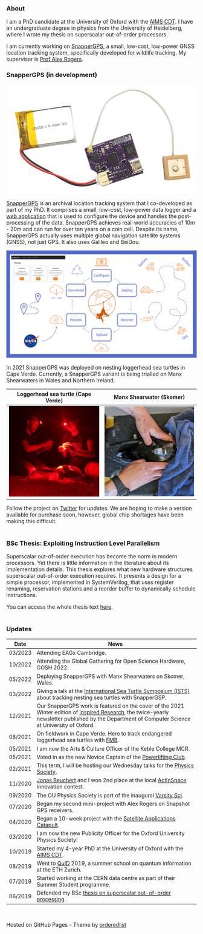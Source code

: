 ### About
I am a PhD candidate at the University of Oxford with the [AIMS CDT](https://aims.robots.ox.ac.uk/). I have an undergraduate degree in physics from the University of Heidelberg, where I wrote my thesis on superscalar out-of-order processors. <br>

I am currently working on [SnapperGPS](https://twitter.com/SnapperGPS), a small, low-cost, low-power GNSS location tracking system, specifically developed for wildlife tracking. My supervisor is [Prof Alex Rogers](http://www.cs.ox.ac.uk/people/alex.rogers/). <br>

<!-- Apart from my PhD work, I am currently trying to understand if ecosystem collapse is a neglected existential risk. We currently have no technology to replace key ecosystem services, such as providing breathable air, safe water and pollination. It seems unclear how likely catastrophic ecosystem collapse is, although accelerating biodiversity loss is an alarming indicator that this risk is increasing rapidly. <br> -->

<!-- Another recent side interest of mine is how improving supply chains (particularly through local and distributed manufacturing) can drastically reduce the costs of humanitarian aid work. <br><br> -->

### SnapperGPS (in development)
![SnapperGPS](./images/snappergps.png)

[SnapperGPS](https://twitter.com/SnapperGPS) is an archival location tracking system that I co-developed as part of my PhD. It comprises a small, low-cost, low-power data logger and a [web application](https://snapper-gps.herokuapp.com/) that is used to configure the device and handles the post-processing of the data. SnapperGPS achieves real-world accuracies of 10m - 20m and can run for over ten years on a coin cell. Despite its name, SnapperGPS actually uses multiple global navigation satellite systems (GNSS), not just GPS. It also uses Galileo and BeiDou. <br>

![SnapperGPS](./images/slide.png)

In 2021 SnapperGPS was deployed on nesting loggerhead sea turtles in Cape Verde. Currently, a SnapperGPS variant is being trialled on Manx Shearwaters in Wales and Northern Ireland. <br>

Loggerhead sea turtle (Cape Verde)     | Manx Shearwater (Skomer)
:-------------------------:|:-------------------------:
![](./images/turtle.jpg)  |  ![](./images/bird.jpg)

Follow the project on [Twitter](https://twitter.com/SnapperGPS) for updates. We are hoping to make a version available for purchase soon, however, global chip shortages have been making this difficult. <br><br>


<!-- ### Oxford University Powerlifting Club
I am currently the Novice Captain for the [Oxford University Powerlifting Club](https://www.ouplc.co.uk/). If you are interested in getting started with lifting heavy weights, get in touch! <br>
When gyms closed, most of us couldn't train the way we wanted to. To make it through all those months, I started a weekly movie night for fellow lifters to hang out and watch silly strength sport related movies. Send me a message if you would like an invite to the WhatsApp group. <br> -->

<!-- ### Oxford University Physics Society
The [Oxford University Physics Society](https://oxford-physsoc.com/) organises talks, extracurricular classes and socials for anyone interested physics and its many applications. I am now the society's Media Officer after being the Publicity Officer for a year. You might know me as the occasional host of our Wednesday talks during the pandemic. <br>
Stay up to date on our events with our [facebook page](https://www.facebook.com/physsoc) or join our mailing list on our [website](https://oxford-physsoc.com/) to become a physics phriend! I also launched our [online store](https://shop.spreadshirt.co.uk/ou-physics-society-stash/all) for all your stash needs. <br> -->

### BSc Thesis: Exploiting Instruction Level Parallelism
Superscalar out-of-order execution has become the norm in modern processors. Yet there is little information in the literature about its implementation details. This thesis explores what new hardware structures superscalar out-of-order execution requires. It presents a design for a simple processor, implemented in SystemVerilog, that uses register renaming, reservation stations and a reorder buffer to dynamically schedule instructions. <br>

You can access the whole thesis text [here](https://raw.githubusercontent.com/amanda-matthes/amanda-matthes.github.io/master/docs/bachelor.pdf). <br><br>


### Updates

| Date          |News                                                                               |
|---------------|-----------------------------------------------------------------------------------|
| 03/2023       | Attending EAGx Cambridge.              |
| 10/2022       | Attending the Global Gathering for Open Science Hardware, GOSH 2022.              |
| 05/2022       | Deploying SnapperGPS with Manx Shearwaters on Skomer, Wales.                      |
| 03/2022       | Giving a talk at the [International Sea Turtle Symposium (ISTS)](https://www.ists40perth.com.au/) about tracking nesting sea turtles with SnapperGSP.|
| 12/2021       | Our SnapperGPS work is featured on the cover of the 2021 Winter edition of [Inspired Research](https://www.cs.ox.ac.uk/news-events/inspiredresearch.html), the twice-yearly newsletter published by the Department of Computer Science at University of Oxford.|
| 08/2021       | On fieldwork in Cape Verde. Here to track endangered loggerhead sea turtles with [FMB](https://fmb-maio.org/).|
| 05/2021       | I am now the Arts & Culture Officer of the Keble College MCR.                     |
| 05/2021       | Voted in as the new Novice Captain of the [Powerlifting Club](https://www.ouplc.co.uk/).|
| 02/2021       | This term, I will be hosting our Wednesday talks for the [Physics Society](https://oxford-physsoc.com/).|
| 11/2020       | [Jonas Beuchert](http://users.ox.ac.uk/~kell5462/) and I won 2nd place at the local [ActInSpace](https://actinspace.org/) innovation contest.|
| 09/2020       | The OU Physics Society is part of the inaugural [Varsity Sci](https://fb.me/e/45U1Q5Ntf).|
| 07/2020       | Began my second mini-project with Alex Rogers on Snapshot GPS receivers.          |
| 04/2020       | Began a 10-week project with the [Satellite Applications Catapult](https://sa.catapult.org.uk/).|
| 03/2020       | I am now the new Publicity Officer for the Oxford University Physics Society!     |
| 10/2019       | Started my 4-year PhD at the University of Oxford with the [AIMS CDT](https://aims.robots.ox.ac.uk/).|
| 08/2019       | Went to [QuID](https://qid.ethz.ch/) 2019, a summer school on quantum information at the ETH Zurich.|
| 07/2019       | Started working at the CERN data centre as part of their Summer Student programme.|
| 06/2019       | Defended my BSc [thesis on superscalar out-of-order processing](https://github.com/amanda-matthes/amanda-matthes.github.io/blob/master/docs/bachelor.pdf).|


<!--

### Lecture Notes
Most of my lecture notes are not worth sharing but here are some that might help others taking these courses now (or similar ones).
I usually type out my lecture notes whenever the lecturer does not provide them or if the official notes are not useful. For me, lecture notes need to be searchable (so not handwritten), written in full sentences (so slides don't count) and concise but comprehensive. <br>
Sometimes I just like to type out lecture notes as a form of revision for the exam. <br>

#### English notes

[Introduction to Astrophysics and Cosmology](https://github.com/amanda-matthes/amanda-matthes.github.io/blob/master/docs/Introduction_to_Astrophysics_and_Cosmology.pdf)<br>
Held in the winter of 2017/2018 at the University of Manchester by Prof Gary Fuller and Prof Albert Zijlstra. This course is an introduction to stars, orbits, galaxies and cosmology.<br>

[Quantum Physics and Relativity](https://github.com/amanda-matthes/amanda-matthes.github.io/blob/master/docs/Quantum_Physics_and_Relativity.pdf)<br>
Held in the winter of 2017/2018 at the University of Manchester by Prof Brian Cox and Prof Jeffrey Forshaw. It is a very simple introduction to special relativity and quantum physics.<br>

[Applications of Quantum Physics](https://github.com/amanda-matthes/amanda-matthes.github.io/blob/master/docs/Applications_of_Quantum_Physics.pdf)<br>
Held in the winter of 2017/2018 at the University of Manchester by Prof Sean Freeman. The course introduces some interesting new technologies in which quantum phenomena like tunnelling and superposition are exploited. This is mostly just a typed out copy of the handwritten lecture notes with some comments by me.<br>

[Zeeman Spectroscopy](https://github.com/amanda-matthes/amanda-matthes.github.io/blob/master/docs/f44.pdf) <br>
This is a long evaluation for one of the many experiments that physics students at the University of Heidelberg have to do to get their BSc degree.<br>

#### German notes

[Experimentalphysik IV](https://github.com/amanda-matthes/amanda-matthes.github.io/blob/master/docs/Experimentalphysik_IV.pdf) <br>
Held in the summer of 2017 at the University of Heidelberg by Prof Johanna Stachel. Experimental physics IV is a course on nuclear and particle physics. <br> <br>

 -->




<br>


Hosted on GitHub Pages - Theme by [orderedlist](https://github.com/orderedlist)
